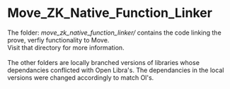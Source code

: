 # Move_ZK_Native_Function_Linker

The folder: *move_zk_native_function_linker/* contains the code linking the prove, verfiy functionality to Move. <br>
Visit that directory for more information.
<br>
<br>
The other folders are locally branched versions of libraries whose dependancies conflicted with Open Libra's. The dependancies in the local versions were changed accordingly to match Ol's.
